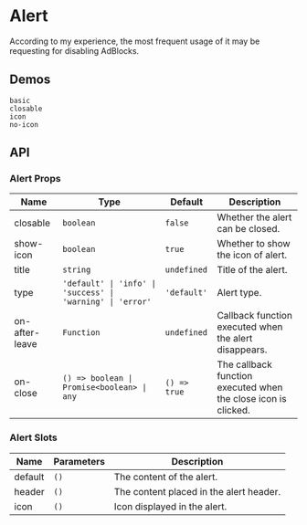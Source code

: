 # Alert

According to my experience, the most frequent usage of it may be requesting for disabling AdBlocks.

## Demos

```demo
basic
closable
icon
no-icon
```

## API

### Alert Props

| Name | Type | Default | Description |
| --- | --- | --- | --- |
| closable | `boolean` | `false` | Whether the alert can be closed. |
| show-icon | `boolean` | `true` | Whether to show the icon of alert. |
| title | `string` | `undefined` | Title of the alert. |
| type | `'default' \| 'info' \| 'success' \| 'warning' \| 'error'` | `'default'` | Alert type. |
| on-after-leave | `Function` | `undefined` | Callback function executed when the alert disappears. |
| on-close | `() => boolean \| Promise<boolean> \| any` | `() => true` | The callback function executed when the close icon is clicked. |

### Alert Slots

| Name    | Parameters | Description                             |
| ------- | ---------- | --------------------------------------- |
| default | `()`       | The content of the alert.               |
| header  | `()`       | The content placed in the alert header. |
| icon    | `()`       | Icon displayed in the alert.            |
